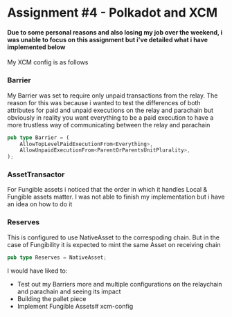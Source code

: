 # Assignment #4 - Polkadot and XCM

#### Due to some personal reasons and also losing my job over the weekend, i was unable to focus on this assignment but i've detailed what i have implemented below

My XCM config is as follows

### Barrier
My Barrier was set to require only unpaid transactions from the relay. The reason for this was because i wanted to test the differences of both attributes
for paid and unpaid executions on the relay and parachain but obviously in reality you want everything to be a paid execution to have a more trustless way of communicating between the relay and parachain

```rust 
pub type Barrier = (
	AllowTopLevelPaidExecutionFrom<Everything>,
	AllowUnpaidExecutionFrom<ParentOrParentsUnitPlurality>,
);
```

### AssetTransactor
For Fungible assets i noticed that the order in which it handles Local & Fungible assets matter. I was not able to finish my implementation but i have an idea on how to do it


### Reserves
This is configured to use NativeAsset to the correspoding chain. But in the case of Fungibility it is expected to mint the same Asset on receiving chain
```rust
pub type Reserves = NativeAsset;
```

I would have liked to:
- Test out my Barriers more and multiple configurations on the relaychain and parachain and seeing its impact
- Building the pallet piece
- Implement Fungible Assets# xcm-config
